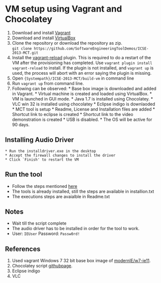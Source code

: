 # VM setup using Vagrant and Chocolatey
  1. Download and install [Vagrant](https://www.vagrantup.com/downloads.html)
  2. Download and install [VirtualBox](https://www.virtualbox.org/wiki/Downloads)
  3. Clone the repository or download the repository as zip. <br>
     `git clone https://github.com/SoftwareEngineeringToolDemos/ICSE-2013-MCT.git`
  4. Install the [vagrant-reload](https://github.com/aidanns/vagrant-reload) plugin. This is required to do a restart of the VM after the provisioning has completed. Use `vagrant plugin install vagrant-reload` to install. If the plugin is not installed, and `vagrant up` is used, the process will abort with an error saying the plugin is missing. 
  5. Open `{Systempath}/ICSE-2013-MCT/build-vm` in command line
  6. Run `vagrant up` from command line.
  7. Following can be observed:
    * Base box image is downloaded and added in Vagrant.
    * Virtual machine is created and loaded using VirtualBox.
    * VM is launched in GUI mode.
    * Java 1.7 is installed using Chocolatey.
    * VLC win 32 is installed using chocolatey
    * Eclipse indigo is downlaoded
    * MCT tool is setup
    * Readme, License and Installation files are added
    * Shortcut link to eclipse is created
    * Shortcut link to the video demonstration is created
    * USB is disabled. 
    * The OS will be active for 90 days.

## Installing Audio Driver
    * Run the installdriver.exe in the desktop
    * Accept the firewall changes to install the driver
    * Click `Finish' to restart the VM
    
## Run the tool 
  * Follow the steps mentioned [here](https://github.com/SoftwareEngineeringToolDemos/ICSE-2013-MCT)
  * The tools is already installed, still the steps are available in installion.txt
  * The executions steps are avaialble in Readme.txt

## Notes
  * Wait till the script complete
  * The audio driver has to be installed in order for the tool to work.  
  * User: `IEUser` Password: `Passw0rd!`

## References
  1. Used vagrant Windows 7 32 bit base box image of [modernIE/w7-ie11](https://atlas.hashicorp.com/modernIE/boxes/w7-ie11).
  2. Chocolatey script [githubpage](https://github.com/chocolatey/choco/wiki/Installation#command-line).
  3. Eclipse indigo
  4. VLC
